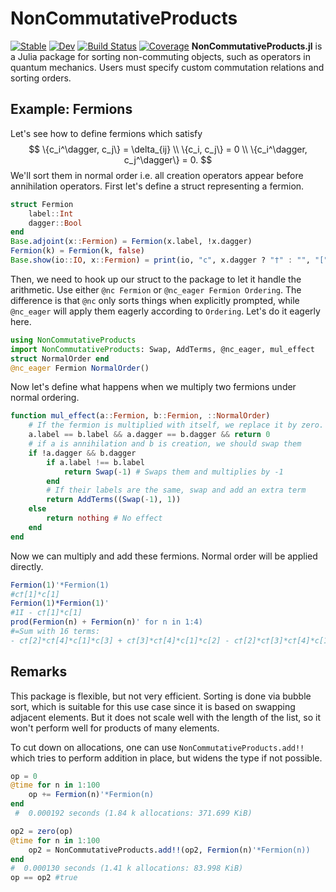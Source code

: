 # NonCommutativeProducts

[![Stable](https://img.shields.io/badge/docs-stable-blue.svg)](https://cvsvensson.github.io/NonCommutativeProducts.jl/stable/)
[![Dev](https://img.shields.io/badge/docs-dev-blue.svg)](https://cvsvensson.github.io/NonCommutativeProducts.jl/dev/)
[![Build Status](https://github.com/cvsvensson/NonCommutativeProducts.jl/actions/workflows/CI.yml/badge.svg?branch=main)](https://github.com/cvsvensson/NonCommutativeProducts.jl/actions/workflows/CI.yml?query=branch%3Amain)
[![Coverage](https://codecov.io/gh/cvsvensson/NonCommutativeProducts.jl/branch/main/graph/badge.svg)](https://codecov.io/gh/cvsvensson/NonCommutativeProducts.jl)
**NonCommutativeProducts.jl** is a Julia package for sorting non-commuting objects, such as operators in quantum mechanics. Users must specify custom commutation relations and sorting orders.

## Example: Fermions

Let's see how to define fermions which satisfy
$$
    \{c_i^\dagger, c_j\} = \delta_{ij} \\
    \{c_i, c_j\} = 0 \\
    \{c_i^\dagger, c_j^\dagger\} = 0.
$$
We'll sort them in normal order i.e. all creation operators appear before annihilation operators. First let's define a struct representing a fermion.
```julia
struct Fermion
	label::Int
    dagger::Bool
end
Base.adjoint(x::Fermion) = Fermion(x.label, !x.dagger)
Fermion(k) = Fermion(k, false)
Base.show(io::IO, x::Fermion) = print(io, "c", x.dagger ? "†" : "", "[", x.label, "]")
```
Then, we need to hook up our struct to the package to let it handle the arithmetic. Use either `@nc Fermion` or `@nc_eager Fermion Ordering`. The difference is that `@nc` only sorts things when explicitly prompted, while `@nc_eager` will apply them eagerly according to `Ordering`. Let's do it eagerly here.
```julia
using NonCommutativeProducts
import NonCommutativeProducts: Swap, AddTerms, @nc_eager, mul_effect
struct NormalOrder end
@nc_eager Fermion NormalOrder()
```
Now let's define what happens when we multiply two fermions under normal ordering.
```julia
function mul_effect(a::Fermion, b::Fermion, ::NormalOrder)
    # If the fermion is multiplied with itself, we replace it by zero. 
    a.label == b.label && a.dagger == b.dagger && return 0 
    # if a is annihilation and b is creation, we should swap them
    if !a.dagger && b.dagger 
        if a.label !== b.label 
            return Swap(-1) # Swaps them and multiplies by -1
        end
        # If their labels are the same, swap and add an extra term
        return AddTerms((Swap(-1), 1)) 
    else
        return nothing # No effect
    end
end
```
Now we can multiply and add these fermions. Normal order will be applied directly.
```julia
Fermion(1)'*Fermion(1)
#c†[1]*c[1]
Fermion(1)*Fermion(1)'
#1I - c†[1]*c[1]
prod(Fermion(n) + Fermion(n)' for n in 1:4)
#=Sum with 16 terms: 
- c†[2]*c†[4]*c[1]*c[3] + c†[3]*c†[4]*c[1]*c[2] - c†[2]*c†[3]*c†[4]*c[1] + ...=#
```

## Remarks

This package is flexible, but not very efficient. Sorting is done via bubble sort, which is suitable for this use case since it is based on swapping adjacent elements. But it does not scale well with the length of the list, so it won't perform well for products of many elements.

To cut down on allocations, one can use `NonCommutativeProducts.add!!` which tries to perform addition in place, but widens the type if not possible.
```julia
op = 0
@time for n in 1:100
    op += Fermion(n)'*Fermion(n)
end
 #  0.000192 seconds (1.84 k allocations: 371.699 KiB)

op2 = zero(op)
@time for n in 1:100
    op2 = NonCommutativeProducts.add!!(op2, Fermion(n)'*Fermion(n))
end
#  0.000130 seconds (1.41 k allocations: 83.998 KiB)
op == op2 #true
```
